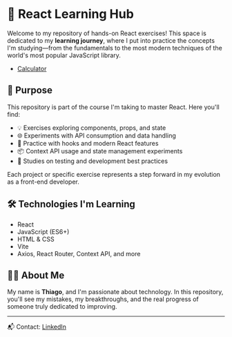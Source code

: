 # 🚀 React Learning Hub

Welcome to my repository of hands-on React exercises! This space is dedicated to my **learning journey**, where I put into practice the concepts I'm studying—from the fundamentals to the most modern techniques of the world's most popular JavaScript library.

<ul>
    <li><a href="https://tiny-sundae-7e82d1.netlify.app" rel="noopener noreferrer" target="_blank">Calculator</a></li>
</ul>

## 🧠 Purpose

This repository is part of the course I'm taking to master React. Here you'll find:

- 💡 Exercises exploring components, props, and state
- 🌐 Experiments with API consumption and data handling
- 🎯 Practice with hooks and modern React features
- 📦 Context API usage and state management experiments
- 🧪 Studies on testing and development best practices

Each project or specific exercise represents a step forward in my evolution as a front-end developer.

## 🛠 Technologies I'm Learning

- React
- JavaScript (ES6+)
- HTML & CSS
- Vite
- Axios, React Router, Context API, and more

## 👨‍💻 About Me

My name is **Thiago**, and I'm passionate about technology. In this repository, you'll see my mistakes, my breakthroughs, and the real progress of someone truly dedicated to improving.

---

📬 Contact: <a href="https://www.linkedin.com/in/thiago-hs/" rel="noopener noreferrer" target="_blank">LinkedIn</a>
